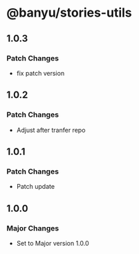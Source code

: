# @banyu/stories-utils

## 1.0.3

### Patch Changes

- fix patch version

## 1.0.2

### Patch Changes

- Adjust after tranfer repo

## 1.0.1

### Patch Changes

- Patch update

## 1.0.0

### Major Changes

- Set to Major version 1.0.0
